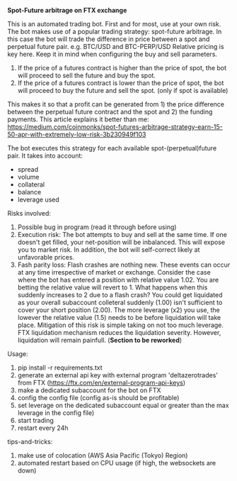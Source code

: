 **Spot-Future arbitrage on FTX exchange**

This is an automated trading bot. First and for most, use at your own risk.
The bot makes use of a popular trading strategy: spot-future arbitrage.
In this case the bot will trade the difference in price between a spot and perpetual future pair. e.g. BTC/USD and BTC-PERP/USD
Relative pricing is key here. Keep it in mind when configuring the buy and sell parameters.

1. If the price of a futures contract is higher than the price of spot, the bot will proceed to sell the future and buy the spot.
2. If the price of a futures contract is lower than the price of spot, the bot will proceed to buy the future and sell the spot. (only if spot is available)

This makes it so that a profit can be generated from 1) the price difference between the perpetual future contract and the spot and 2) the funding payments.
This article explains it better than me: https://medium.com/coinmonks/spot-futures-arbitrage-strategy-earn-15-50-apr-with-extremely-low-risk-3b230949f103

The bot executes this strategy for each available spot-(perpetual)future pair. It takes into account:
- spread
- volume
- collateral
- balance
- leverage used

Risks involved:
1. Possible bug in program (read it through before using)
2. Execution risk: The bot attempts to buy and sell at the same time. If one doesn't get filled, your net-position will be inbalanced. This will expose you to market risk. In addition, the bot will self-correct likely at unfavorable prices.
3. Fash parity loss: Flash crashes are nothing new. These events can occur at any time irrespective of market or exchange. Consider the case where the bot has entered a position with relative value 1.02. You are betting the relative value will revert to 1. What happens when this suddenly increases to 2 due to a flash crash? You could get liquidated as your overall subaccount colleteral suddenly (1.00) isn't sufficient to cover your short position (2.00). The more leverage (x2) you use, the lowever the relative value (1.5) needs to be before liquidation will take place. Mitigation of this risk is simple taking on not too much leverage. FTX liquidation mechanism reduces the liquidation severity. However, liquidation will remain painfull. (**Section to be reworked**)

Usage:
1. pip install -r requirements.txt
2. generate an external api key with external program 'deltazerotrades' from FTX (https://ftx.com/en/external-program-api-keys)
3. make a dedicated subaccount for the bot on FTX
4. config the config file (config as-is should be profitable)
5. set leverage on the dedicated subaccount equal or greater than the max leverage in the config file)
6. start trading
7. restart every 24h

tips-and-tricks:
1. make use of colocation (AWS Asia Pacific (Tokyo) Region)
2. automated restart based on CPU usage (if high, the websockets are down)



